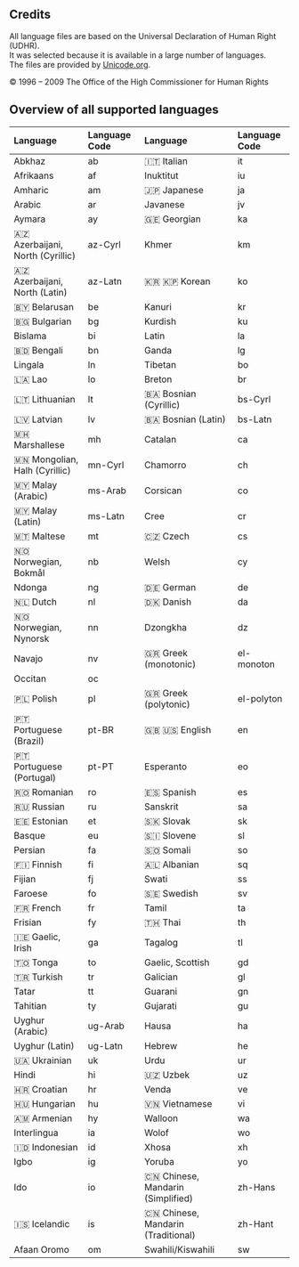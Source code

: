 ## Credits

All language files are based on the Universal Declaration of Human Right (UDHR).<br>
It was selected because it is available in a large number of languages.<br>
The files are provided by [Unicode.org](http://www.unicode.org/udhr).

&copy; 1996 – 2009 The Office of the High Commissioner for Human Rights

## Overview of all supported languages

| Language | Language Code | Language | Language Code |
| :--- | :--- | :--- | :--- |
| Abkhaz | ab | 🇮🇹 Italian | it |
| Afrikaans | af | Inuktitut | iu |
| Amharic | am | 🇯🇵 Japanese | ja |
| Arabic | ar | Javanese | jv |
| Aymara | ay | 🇬🇪 Georgian | ka |
| 🇦🇿 Azerbaijani, North (Cyrillic) | az-Cyrl | Khmer | km |
| 🇦🇿 Azerbaijani, North (Latin) | az-Latn | 🇰🇷 🇰🇵 Korean | ko |
| 🇧🇾 Belarusan | be | Kanuri | kr |
| 🇧🇬 Bulgarian | bg | Kurdish | ku |
| Bislama | bi | Latin | la |
| 🇧🇩 Bengali | bn | Ganda | lg |
| Lingala | ln | Tibetan | bo |
| 🇱🇦 Lao | lo | Breton | br |
| 🇱🇹 Lithuanian | lt | 🇧🇦 Bosnian (Cyrillic) | bs-Cyrl |
| 🇱🇻 Latvian | lv | 🇧🇦 Bosnian (Latin) | bs-Latn |
| 🇲🇭 Marshallese | mh | Catalan | ca |
| 🇲🇳 Mongolian, Halh (Cyrillic) | mn-Cyrl | Chamorro | ch |
| 🇲🇾 Malay (Arabic) | ms-Arab | Corsican | co |
| 🇲🇾 Malay (Latin) | ms-Latn | Cree | cr |
| 🇲🇹 Maltese | mt | 🇨🇿 Czech | cs |
| 🇳🇴 Norwegian, Bokmål | nb | Welsh | cy |
| Ndonga | ng | 🇩🇪 German | de |
| 🇳🇱 Dutch | nl | 🇩🇰 Danish | da |
| 🇳🇴 Norwegian, Nynorsk | nn | Dzongkha | dz |
| Navajo | nv | 🇬🇷 Greek (monotonic) | el-monoton |
| Occitan | oc |
| 🇵🇱 Polish | pl | 🇬🇷 Greek (polytonic) | el-polyton |
| 🇵🇹 Portuguese (Brazil) | pt-BR | 🇬🇧 🇺🇸 English | en |
| 🇵🇹 Portuguese (Portugal) | pt-PT | Esperanto | eo |
| 🇷🇴 Romanian | ro | 🇪🇸 Spanish | es |
| 🇷🇺 Russian | ru | Sanskrit | sa |
| 🇪🇪 Estonian | et | 🇸🇰 Slovak | sk |
| Basque | eu | 🇸🇮 Slovene | sl |
| Persian | fa | 🇸🇴 Somali | so |
| 🇫🇮 Finnish | fi | 🇦🇱 Albanian | sq |
| Fijian | fj | Swati | ss |
| Faroese | fo | 🇸🇪 Swedish | sv |
| 🇫🇷 French | fr | Tamil | ta |
| Frisian | fy | 🇹🇭 Thai | th |
| 🇮🇪 Gaelic, Irish | ga | Tagalog | tl |
| 🇹🇴 Tonga | to | Gaelic, Scottish | gd |
| 🇹🇷 Turkish | tr | Galician | gl |
| Tatar | tt | Guarani | gn |
| Tahitian | ty | Gujarati | gu |
| Uyghur (Arabic) | ug-Arab | Hausa | ha |
| Uyghur (Latin) | ug-Latn | Hebrew | he |
| 🇺🇦 Ukrainian | uk | Urdu | ur |
| Hindi | hi | 🇺🇿 Uzbek | uz |
| 🇭🇷 Croatian | hr | Venda | ve |
| 🇭🇺 Hungarian | hu | 🇻🇳 Vietnamese | vi |
| 🇦🇲 Armenian | hy | Walloon | wa |
| Interlingua | ia | Wolof | wo |
| 🇮🇩 Indonesian | id | Xhosa | xh |
| Igbo | ig | Yoruba | yo |
| Ido | io | 🇨🇳 Chinese, Mandarin (Simplified) | zh-Hans |
| 🇮🇸 Icelandic | is | 🇨🇳 Chinese, Mandarin (Traditional) | zh-Hant |
| Afaan Oromo | om | Swahili/Kiswahili | sw |
